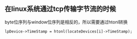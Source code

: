 ## 在linux系统通过tcp传输字节流的时候 ##
byte位序列与window位序列是相反的，所以需要通过htonl转换
```
lpDevice->TimeStamp = htonl(locateDevices[i]->TimeStamp);
```